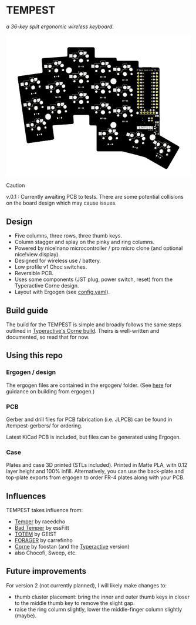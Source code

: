 # TEMPEST

_a 36-key split ergonomic wireless keyboard._

![TEMPEST Image](/tempest-pcb-v01.png)

> [!CAUTION]
> v.0.1 : Currently awaiting PCB to tests. There are some potential collisions on the board design which may cause issues.

## Design

- Five columns, three rows, three thumb keys.
- Column stagger and splay on the pinky and ring columns.
- Powered by nice!nano microcontroller / pro micro clone (and optional nice!view display).
- Designed for wireless use / battery.
- Low profile v1 Choc switches.
- Reversible PCB.
- Uses some components (JST plug, power switch, reset) from the Typeractive Corne design.
- Layout with Ergogen (see [config.yaml](./ergogen/config.yaml)).

## Build guide

The build for the TEMPEST is simple and broadly follows the same steps outlined in [Typeractive's Corne build](https://docs.typeractive.xyz/build-guides/corne-wireless). Theirs is well-written and documented, so read that for now.

## Using this repo

### Ergogen / design

The ergogen files are contained in the ergogen/ folder. (See [here](https://docs.ergogen.xyz/usage) for guidance on building from ergogen.)

### PCB
Gerber and drill files for PCB fabrication (i.e. JLPCB) can be found in /tempest-gerbers/ for ordering.

Latest KiCad PCB is included, but files can be generated using Ergogen.

### Case
Plates and case 3D printed (STLs included). Printed in Matte PLA, with 0.12 layer height and 100% infill. 
Alternatively, you can use the back-plate and top-plate exports from ergogen to order FR-4 plates along with your PCB.

## Influences

TEMPEST takes influence from:

- [Temper](https://github.com/raeedcho/temper) by raeedcho
- [Bad Temper](https://github.com/essFitt/Bad-Temper/tree/main) by essFitt
- [TOTEM](https://github.com/GEIGEIGEIST/TOTEM) by GEIST
- [FORAGER](https://github.com/carrefinho/forager) by carrefinho
- [Corne](https://github.com/foostan/crkbd) by foostan (and the [Typeractive](https://typeractive.xyz/) version)
- also Chocofi, Sweep, etc.

## Future improvements
For version 2 (not currently planned), I will likely make changes to:
- thumb cluster placement: bring the inner and outer thumb keys in closer to the middle thumb key to remove the slight gap.
- raise the ring column slightly, lower the middle-finger column slightly (maybe).

